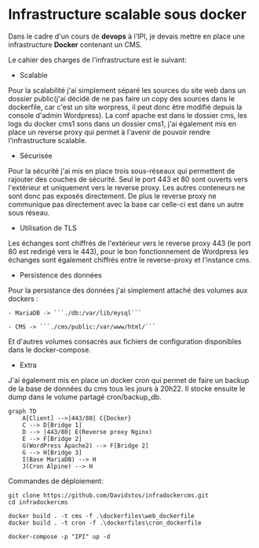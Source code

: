 # Infrastructure scalable sous docker

Dans le cadre d'un cours de **devops** à l'IPI, je devais mettre en place une infrastructure **Docker** contenant un CMS.

Le cahier des charges de l'infrastructure est le suivant:

- Scalable

Pour la scalabilité j'ai simplement séparé les sources du site web dans un dossier public(j'ai décidé de ne pas faire un copy des sources dans le dockerfile, car c'est un site worpress, il peut donc être modifié depuis la console d'admin Wordpress). La conf apache est dans le dossier cms, les logs du docker cms1 sons dans un dossier cms1, j'ai également mis en place un reverse proxy qui permet à l'avenir de pouvoir rendre l'infrastructure scalable.

- Sécurisée

Pour la sécurité j'ai mis en place trois sous-réseaux qui permettent de rajouter des couches de sécurité. Seul le port 443 et 80 sont ouverts vers l'extérieur et uniquement vers le reverse proxy. Les autres conteneurs ne sont donc pas exposés directement. De plus le reverse proxy ne communique pas directement avec la base car celle-ci est dans un autre sous réseau.

- Utilisation de TLS

Les échanges sont chiffrés de l'extérieur vers le reverse proxy 443 (le port 80 est redirigé vers le 443), pour le bon fonctionnement de Wordpress les échanges sont également chiffrés entre le reverse-proxy et l'instance cms.

- Persistence des données

Pour la persistance des données j'ai simplement attaché des volumes aux dockers :

    - MariaDB -> ```./db:/var/lib/mysql```
    
    - CMS -> ```./cms/public:/var/www/html/```

Et d'autres volumes consacrés aux fichiers de configuration disponibles dans le docker-compose.

- Extra

J'ai également mis en place un docker cron qui permet de faire un backup de la base de données du cms tous les jours à 20h22.
Il stocke ensuite le dump dans le volume partagé cron/backup_db.

```mermaid
graph TD
    A[Client] -->|443/80| C{Docker}
    C --> D[Bridge 1]
    D --> |443/80| E(Reverse proxy Nginx)
    E --> F[Bridge 2]
    G(WordPress Apache2) --> F[Bridge 2] 
    G --> H[Bridge 3]
    I(Base MariaDB) --> H
    J(Cron Alpine) --> H
```

Commandes de déploiement:

```
git clone https://github.com/Davidstos/infradockercms.git
cd infradockercms

docker build . -t cms -f .\dockerfiles\web_dockerfile
docker build . -t cron -f .\dockerfiles\cron_dockerfile

docker-compose -p "IPI" up -d
```